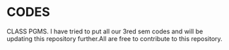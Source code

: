 # CODES
CLASS PGMS.
I have tried to put all our 3red sem codes and will be updating this repository further.All are free to contribute to this repository.


